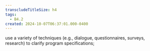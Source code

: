 ```yaml
---
transcludeTitleSize: h4
tags:
  - B4.2
created: 2024-10-07T06:37:01.000-0400
---
```

use a variety of techniques (e.g., dialogue, questionnaires, surveys, research) to clarify program specifications;